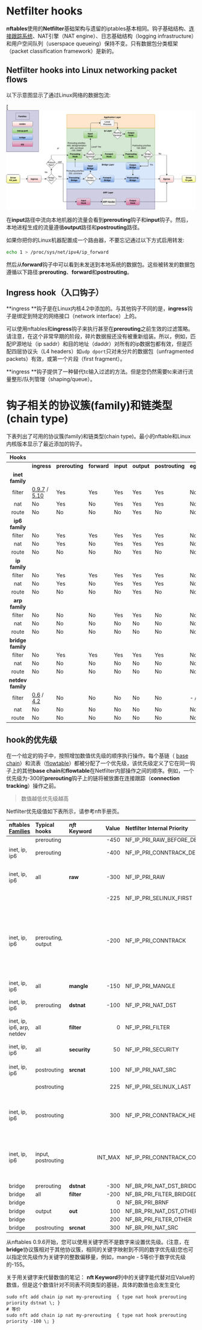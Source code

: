 # Netfilter hooks

**nftables**使用的**Netfilter**基础架构与遗留的iptables基本相同。钩子基础结构、[连接跟踪系统](http://people.netfilter.org/pablo/docs/login.pdf)、NAT引擎（NAT engine）、日志基础结构（logging infrastructure）和用户空间队列（userspace queueing）保持不变。只有数据包分类框架（packet classification framework）是新的。



## Netfilter hooks into Linux networking packet flows

以下示意图显示了通过Linux网络的数据包流:

[![nf-hooks](nf-hooks.png)

在**input**路径中流向本地机器的流量会看到**prerouting**钩子和**input**钩子。然后，本地进程生成的流量遵循**output**路径和**postrouting**路径。

如果你把你的Linux机器配置成一个路由器，不要忘记通过以下方式启用转发:

```bash
echo 1 > /proc/sys/net/ipv4/ip_forward
```

然后从**forward**钩子中可以看到未发送到本地系统的数据包。这些被转发的数据包遵循以下路径:**prerouting**、**forward**和**postrouting**。

## Ingress hook（入口钩子）

**ingress **钩子是在Linux内核4.2中添加的。与其他钩子不同的是，**ingress**钩子是绑定到特定的网络接口（network interface）上的。

可以使用nftables和**ingress**钩子来执行甚至在**prerouting**之前生效的过滤策略。请注意，在这个非常早期的阶段，碎片数据报还没有被重新组装。所以，例如，匹配IP源地址（ip saddr）和目的地址（daddr）对所有的ip数据包都有效，但是匹配四层协议头（L4 headers）如`udp dport`只对未分片的数据包（unfragmented packets）有效，或第一个片段（first fragment）。

**ingress **钩子提供了一种替代tc输入过滤的方法。但是您仍然需要tc来进行流量整形/队列管理（shaping/queue）。

# 钩子相关的协议簇(family)和链类型(chain type)


下表列出了可用的协议簇(family)和链类型(chain type)。最小的nftable和Linux内核版本显示了最近添加的钩子。



|     Hooks     |                                                              |            |         |       |        |             |                                                |
| :-----------: | ------------------------------------------------------------ | ---------- | ------- | ----- | ------ | ----------- | ---------------------------------------------- |
|               | **ingress**                                           | **prerouting** | **forward** | **input** | **output** | **postrouting** | **egress**                               |
|  **inet family**  ||||||||
|    filter     | [0.9.7](https://marc.info/?l=netfilter&m=160379555303808&w=2) / [5.10](https://kernelnewbies.org/Linux_5.10) | Yes        | Yes     | Yes   | Yes    | Yes         | No                                             |
|      nat      | No                                                           | Yes        | No      | Yes   | Yes    | Yes         | No                                             |
|     route     | No                                                           | No         | No      | No    | Yes    | No          | No                                             |
| **ip6 family** |                                                              |            |         |       |        |             |                                                |
|    filter     | No                                                           | Yes        | Yes     | Yes   | Yes    | Yes         | No                                             |
|      nat      | No                                                           | Yes        | No      | Yes   | Yes    | Yes         | No                                             |
|     route     | No                                                           | No         | No      | No    | Yes    | No          | No                                             |
|   **ip family**   |                                                              |            |         |       |        |             |                                                |
|    filter     | No                                                           | Yes        | Yes     | Yes   | Yes    | Yes         | No                                             |
|      nat      | No                                                           | Yes        | No      | Yes   | Yes    | Yes         | No                                             |
|     route     | No                                                           | No         | No      | No    | Yes    | No          | No                                             |
| **arp family** |                                                              |            |         |       |        |             |                                                |
|    filter     | No                                                           | No         | No      | Yes   | Yes    | No          | No                                             |
|      nat      | No                                                           | No         | No      | No    | No     | No          | No                                             |
|     route     | No                                                           | No         | No      | No    | No     | No          | No                                             |
| **bridge family** |                                                              |            |         |       |        |             |                                                |
|    filter     | No                                                           | Yes        | Yes     | Yes   | Yes    | Yes         | No                                             |
|      nat      | No                                                           | No         | No      | No    | No     | No          | No                                             |
|     route     | No                                                           | No         | No      | No    | No     | No          | No                                             |
| **netdev family** |                                                              |            |         |       |        |             |                                                |
|    filter     | [0.6](https://marc.info/?l=netfilter&m=146488681521497&w=2) / [4.2](https://kernelnewbies.org/Linux_4.2) | No         | No      | No    | No     | No          | - / [5.7](https://kernelnewbies.org/Linux_5.7) |
|      nat      | No                                                           | No         | No      | No    | No     | No          | No                                             |
|     route     | No                                                           | No         | No      | No    | No     | No          | No                                             |



##  hook的优先级

在一个给定的钩子中，按照增加数值优先级的顺序执行操作。每个基链（ [base chain](https://wiki.nftables.org/wiki-nftables/index.php/Configuring_chains#Base_chain_hooks)）和流表（[flowtable](https://wiki.nftables.org/wiki-nftables/index.php/Flowtables)）都被分配了一个优先级，该优先级定义了它在同一钩子上的其他**base chain**和**flowtable**在Netfilter内部操作之间的顺序。例如，一个优先级为-300的**prerouting**钩子上的链将被放置在连接跟踪（**connection tracking**）操作之前。

> 数值越低优先级越高

Netfilter优先级值如下表所示，请参考nft手册页。

| nftables [Families](https://wiki.nftables.org/wiki-nftables/index.php/Nftables_families) | Typical hooks      | *nft* Keyword |   Value | Netfilter Internal Priority | Description                                                  |
| :----------------------------------------------------------- | :----------------- | :------------ | ------: | :-------------------------- | :----------------------------------------------------------- |
|                                                              | prerouting         |               |    -450 | NF_IP_PRI_RAW_BEFORE_DEFRAG |                                                              |
| inet, ip, ip6                                                | prerouting         |               |    -400 | NF_IP_PRI_CONNTRACK_DEFRAG  | 包碎片整理/数据报重组                                        |
| inet, ip, ip6                                                | all                | **raw**       |    -300 | NF_IP_PRI_RAW               | 传统的将原始表的优先级放在连接跟踪操作之前                   |
|                                                              |                    |               |    -225 | NF_IP_PRI_SELINUX_FIRST     | SELinux 操作                                                 |
| inet, ip, ip6                                                | prerouting, output |               |    -200 | NF_IP_PRI_CONNTRACK         | [Connection tracking（连接跟踪）](https://wiki.nftables.org/wiki-nftables/index.php/Connection_Tracking_System) 处理在**prerouting**和**output**钩子的早期运行，以将数据包与被跟踪的连接关联起来。 |
| inet, ip, ip6                                                | all                | **mangle**    |    -150 | NF_IP_PRI_MANGLE            | Mangle 操作                                                  |
| inet, ip, ip6                                                | prerouting         | **dstnat**    |    -100 | NF_IP_PRI_NAT_DST           | Destination NAT(目的地址转换)                                |
| inet, ip, ip6, arp, netdev                                   | all                | **filter**    |       0 | NF_IP_PRI_FILTER            | 过滤操作，过滤表                                             |
| inet, ip, ip6                                                | all                | **security**  |      50 | NF_IP_PRI_SECURITY          | 安全表设置,例如可以设置secmark                               |
| inet, ip, ip6                                                | postrouting        | **srcnat**    |     100 | NF_IP_PRI_NAT_SRC           | SNAT(源地址转换)                                             |
|                                                              | postrouting        |               |     225 | NF_IP_PRI_SELINUX_LAST      | SELinux 包出口                                               |
| inet, ip, ip6                                                | postrouting        |               |     300 | NF_IP_PRI_CONNTRACK_HELPER  | 连接跟踪（ct helper），用于识别预期的和相关的数据包。        |
| inet, ip, ip6                                                | input, postrouting |               | INT_MAX | NF_IP_PRI_CONNTRACK_CONFIRM | 连接跟踪在input & poststrouting钩子的最后一步添加新的跟踪连接。 |
|                                                              |                    |               |         |                             |                                                              |
| bridge                                                       | prerouting         | **dstnat**    |    -300 | NF_BR_PRI_NAT_DST_BRIDGED   |                                                              |
| bridge                                                       | all                | **filter**    |    -200 | NF_BR_PRI_FILTER_BRIDGED    |                                                              |
| bridge                                                       |                    |               |       0 | NF_BR_PRI_BRNF              |                                                              |
| bridge                                                       | output             | **out**       |     100 | NF_BR_PRI_NAT_DST_OTHER     |                                                              |
| bridge                                                       |                    |               |     200 | NF_BR_PRI_FILTER_OTHER      |                                                              |
| bridge                                                       | postrouting        | **srcnat**    |     300 | NF_BR_PRI_NAT_SRC           |                                                              |



从nftables 0.9.6开始，您可以使用关键字而不是数字来设置优先级。(注意，在**bridge**协议簇相对于其他协议簇，相同的关键字映射到不同的数字优先级)您也可以指定优先级作为关键字的整数偏移量，例如，mangle - 5等价于数字优先级的-155。

关于用关键字来代替数值的笔记：
**nft  Keyword**列中的关键字能代替对应Value的数值，但是这个数值针对不同表不同类型的基链，具体的数值也会发生变化

```
sudo nft add chain ip nat my-prerouting  { type nat hook prerouting  priority dstnat \; } 
# 等价
sudo nft add chain ip nat my-prerouting  { type nat hook prerouting  priority -100 \; } 
```

